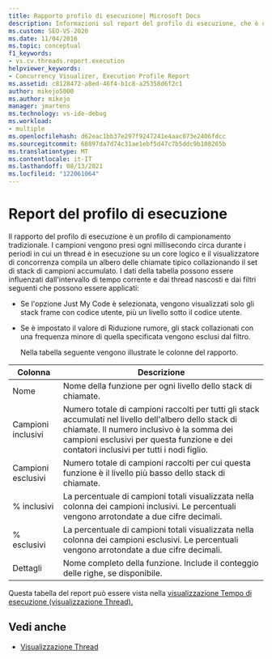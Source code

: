 ```yaml
---
title: Rapporto profilo di esecuzione| Microsoft Docs
description: Informazioni sul report del profilo di esecuzione, che è un profilo di campionamento tradizionale nell'estensione del visualizzatore di concorrenza per Visual Studio.
ms.custom: SEO-VS-2020
ms.date: 11/04/2016
ms.topic: conceptual
f1_keywords:
- vs.cv.threads.report.execution
helpviewer_keywords:
- Concurrency Visualizer, Execution Profile Report
ms.assetid: c8128472-a8ed-46f4-b1c8-a25358d6f2c1
author: mikejo5000
ms.author: mikejo
manager: jmartens
ms.technology: vs-ide-debug
ms.workload:
- multiple
ms.openlocfilehash: d62eac1bb37e297f9247241e4aac073e2406fdcc
ms.sourcegitcommit: 68897da7d74c31ae1ebf5d47c7b5ddc9b108265b
ms.translationtype: MT
ms.contentlocale: it-IT
ms.lasthandoff: 08/13/2021
ms.locfileid: "122061064"
---
```

# <a name="execution-profile-report"></a>Report del profilo di esecuzione
Il rapporto del profilo di esecuzione è un profilo di campionamento tradizionale. I campioni vengono presi ogni millisecondo circa durante i periodi in cui un thread è in esecuzione su un core logico e il visualizzatore di concorrenza compila un albero delle chiamate tipico collazionando il set di stack di campioni accumulato. I dati della tabella possono essere influenzati dall'intervallo di tempo corrente e dai thread nascosti e dai filtri seguenti che possono essere applicati:

- Se l'opzione Just My Code è selezionata, vengono visualizzati solo gli stack frame con codice utente, più un livello sotto il codice utente.

- Se è impostato il valore di Riduzione rumore, gli stack collazionati con una frequenza minore di quella specificata vengono esclusi dal filtro.

  Nella tabella seguente vengono illustrate le colonne del rapporto.

|Colonna|Descrizione|
|------------|-----------------|
|Nome|Nome della funzione per ogni livello dello stack di chiamate.|
|Campioni inclusivi|Numero totale di campioni raccolti per tutti gli stack accumulati nel livello dell'albero dello stack di chiamate. Il numero inclusivo è la somma dei campioni esclusivi per questa funzione e dei contatori inclusivi per tutti i nodi figlio.|
|Campioni esclusivi|Numero totale di campioni raccolti per cui questa funzione è il livello più basso dello stack di chiamate.|
|% inclusivi|La percentuale di campioni totali visualizzata nella colonna dei campioni inclusivi. Le percentuali vengono arrotondate a due cifre decimali.|
|% esclusivi|La percentuale di campioni totali visualizzata nella colonna dei campioni esclusivi. Le percentuali vengono arrotondate a due cifre decimali.|
|Dettagli|Nome completo della funzione. Include il conteggio delle righe, se disponibile.|

 Questa tabella del report può essere vista nella [visualizzazione Tempo di esecuzione (visualizzazione Thread).](../profiling/execution-time-threads-view.md)

## <a name="see-also"></a>Vedi anche
- [Visualizzazione Thread](../profiling/threads-view-parallel-performance.md)